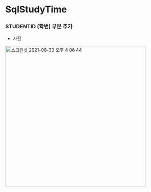 # SqlStudyTime

### STUDENTID (학번) 부분 추가

+ 사진
<img width="438" alt="스크린샷 2021-06-30 오후 4 06 44" src="https://user-images.githubusercontent.com/61608298/123916939-2d7ac900-d9bd-11eb-9e3c-99186d3ff6a2.png">

